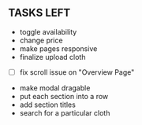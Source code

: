 ## TASKS LEFT 

- toggle availability
- change price 
- make pages responsive 
- finalize upload cloth 
- [ ] fix scroll issue on "Overview Page"
- make modal dragable
- put each section into a row 
- add section titles 
- search for a particular cloth
